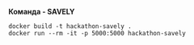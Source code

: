 **Команда - SAVELY**

```
docker build -t hackathon-savely .
docker run --rm -it -p 5000:5000 hackathon-savely
```
